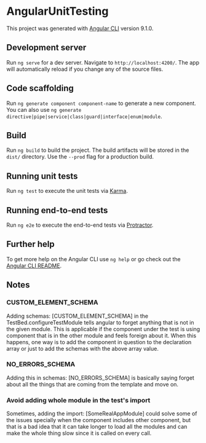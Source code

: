 # AngularUnitTesting

This project was generated with [Angular CLI](https://github.com/angular/angular-cli) version 9.1.0.

## Development server

Run `ng serve` for a dev server. Navigate to `http://localhost:4200/`. The app will automatically reload if you change any of the source files.

## Code scaffolding

Run `ng generate component component-name` to generate a new component. You can also use `ng generate directive|pipe|service|class|guard|interface|enum|module`.

## Build

Run `ng build` to build the project. The build artifacts will be stored in the `dist/` directory. Use the `--prod` flag for a production build.

## Running unit tests

Run `ng test` to execute the unit tests via [Karma](https://karma-runner.github.io).

## Running end-to-end tests

Run `ng e2e` to execute the end-to-end tests via [Protractor](http://www.protractortest.org/).

## Further help

To get more help on the Angular CLI use `ng help` or go check out the [Angular CLI README](https://github.com/angular/angular-cli/blob/master/README.md).

## Notes

### CUSTOM_ELEMENT_SCHEMA
Adding schemas: [CUSTOM_ELEMENT_SCHEMA] in the TestBed.configureTestModule tells
angular to forget anything that is not in the given module.
This is applicable if the component under the test is using component that is 
in the other module and feels foreign about it.
When this happens, one way is to add the component in question to the declaration
array or just to add the schemas with the above array value.

### NO_ERRORS_SCHEMA
Adding this in schemas: [NO_ERRORS_SCHEMA] is basically saying forget about all
the things that are coming from the template and move on.

### Avoid adding whole module in the test's import 
Sometimes, adding the import: [SomeRealAppModule] could solve some of the issues
specially when the component includes other component, but that is a bad idea 
that it can take longer to load all the modules and can make the whole thing 
slow since it is called on every call.
